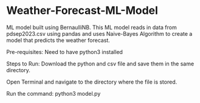 # Weather-Forecast-ML-Model
ML model built using BernaulliNB.
This ML model reads in data from pdsep2023.csv using pandas and uses Naive-Bayes Algorithm to create a model that predicts the weather forecast.


Pre-requisites: Need to have python3 installed

Steps to Run:
Download the python and csv file and save them in the same directory.

Open Terminal and navigate to the directory where the file is stored.

Run the command: python3 model.py

